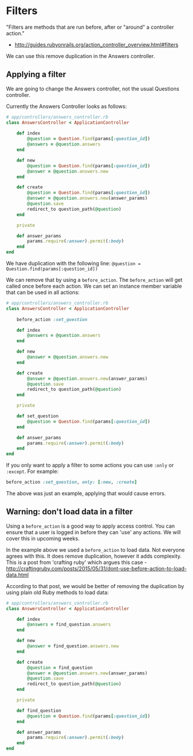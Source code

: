# Filters

"Filters are methods that are run before, after or "around" a controller action."

- http://guides.rubyonrails.org/action_controller_overview.html#filters

We can use this remove duplication in the Answers controller.


## Applying a filter

We are going to change the Answers controller, not the usual Questions controller.

Currently the Answers Controller looks as follows:

```ruby
# app/controllers/answers_controller.rb
class AnswersController < ApplicationController
	
	def index
		@question = Question.find(params[:question_id])
		@answers = @question.answers
	end

	def new
	  	@question = Question.find(params[:question_id])
	  	@answer = @question.answers.new
	end

	def create
	  	@question = Question.find(params[:question_id])
	  	@answer = @question.answers.new(answer_params)
	  	@question.save
	    redirect_to question_path(@question)
	end

	private 

	def answer_params
		params.require(:answer).permit(:body)
	end
end
```

We have duplication with the following line: `@question = Question.find(params[:question_id])`

We can remove that by using a `before_action`. The `before_action` will get called once before each action. We can set an instance member variable that can be used in all actions:

```ruby
# app/controllers/answers_controller.rb
class AnswersController < ApplicationController
	
	before_action :set_question

	def index
		@answers = @question.answers
	end

	def new
	  	@answer = @question.answers.new
	end

	def create
	  	@answer = @question.answers.new(answer_params)
	  	@question.save
	    redirect_to question_path(@question)
	end

	private 

	def set_question
		@question = Question.find(params[:question_id])
	end

	def answer_params
		params.require(:answer).permit(:body)
	end
end
```

If you only want to apply a filter to some actions you can use `:only` or `:except`. For example:

```ruby
before_action :set_question, only: [:new, :create]

```

The above was just an example, applying that would cause errors.

## Warning: don't load data in a filter

Using a `before_action` is a good way to apply access control. You can ensure that a user is logged in before they can 'use' any actions. We will cover this in upcoming weeks.

In the example above we used a `before_action` to load data. Not everyone agrees with this. It does remove duplication, however it adds complexity. This is a post from 'crafting ruby' which argues this case - http://craftingruby.com/posts/2015/05/31/dont-use-before-action-to-load-data.html

According to that post, we would be better of removing the duplication by using plain old Ruby methods to load data:

```ruby
# app/controllers/answers_controller.rb
class AnswersController < ApplicationController

	def index
		@answers = find_question.answers
	end

	def new
	  	@answer = find_question.answers.new
	end

	def create
		@question = find_question
	  	@answer = @question.answers.new(answer_params)
	  	@question.save
	    redirect_to question_path(@question)
	end

	private 

	def find_question
		@question = Question.find(params[:question_id])
	end

	def answer_params
		params.require(:answer).permit(:body)
	end
end

```